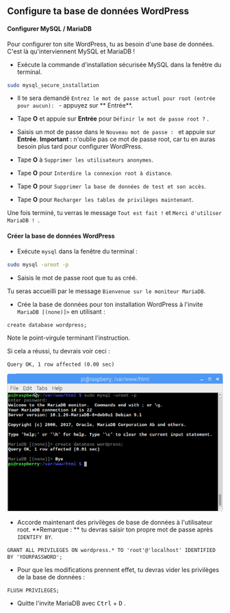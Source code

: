 ## Configure ta base de données WordPress

#### Configurer MySQL / MariaDB

Pour configurer ton site WordPress, tu as besoin d'une base de données. C'est là qu'interviennent MySQL et MariaDB !

+ Exécute la commande d'installation sécurisée MySQL dans la fenêtre du terminal.

```bash
sudo mysql_secure_installation
```

+ Il te sera demandé `Entrez le mot de passe actuel pour root (entrée pour aucun): ` - appuyez sur ** Entrée**.

+ Tape **O** et appuie sur **Entrée** pour `Définir le mot de passe root ?` .

+ Saisis un mot de passe dans le `Nouveau mot de passe : ` et appuie sur **Entrée**. **Important :** n'oublie pas ce mot de passe root, car tu en auras besoin plus tard pour configurer WordPress.

+ Tape **O** à `Supprimer les utilisateurs anonymes`.

+ Tape **O** pour `Interdire la connexion root à distance`.

+ Tape **O** pour `Supprimer la base de données de test et son accès`.

+ Tape **O** pour `Recharger les tables de privilèges maintenant`.

Une fois terminé, tu verras le message `Tout est fait !` et `Merci d'utiliser MariaDB ! `.

#### Créer la base de données WordPress

+ Exécute `mysql` dans la fenêtre du terminal :

```bash 
sudo mysql -uroot -p
```

+ Saisis le mot de passe root que tu as créé.

Tu seras accueilli par le message `Bienvenue sur le moniteur MariaDB`.

+ Crée la base de données pour ton installation WordPress à l'invite `MariaDB [(none)]>` en utilisant :

```
create database wordpress;
```

  Note le point-virgule terminant l'instruction.

Si cela a réussi, tu devrais voir ceci :

```
Query OK, 1 row affected (0.00 sec)
```

![créer une base de données](images/create-database.png)

+ Accorde maintenant des privilèges de base de données à l'utilisateur root. **Remarque : ** tu devras saisir ton propre mot de passe après `IDENTIFY BY`.

```
GRANT ALL PRIVILEGES ON wordpress.* TO 'root'@'localhost' IDENTIFIED BY 'YOURPASSWORD';
```

+ Pour que les modifications prennent effet, tu devras vider les privilèges de la base de données :

```
FLUSH PRIVILEGES;
```

+ Quitte l'invite MariaDB avec <kbd>Ctrl</kbd> + <kbd>D</kbd> .
